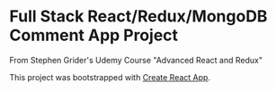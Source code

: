# Full Stack React/Redux/MongoDB Comment App Project
From Stephen Grider's Udemy Course "Advanced React and Redux"




This project was bootstrapped with [Create React App](https://github.com/facebookincubator/create-react-app).

